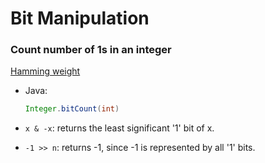 # Bit Manipulation

### Count number of 1s in an integer
[Hamming weight](http://en.wikipedia.org/wiki/Hamming_weight)

* Java:

    ```java
    Integer.bitCount(int)
    ```

* `x & -x`: returns the least significant '1' bit of x.
* `-1 >> n`: returns -1, since -1 is represented by all '1' bits.